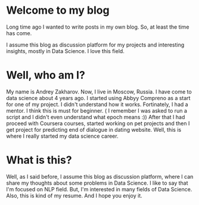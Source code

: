 # Welcome to my blog

Long time ago I wanted to write posts in my own blog. So, at least the time has come. 

I assume this blog as discussion platform for my projects and interesting insights, mostly in Data Science. I love this field.

# Well, who am I? 
My name is Andrey Zakharov. Now, I live in Moscow, Russia. I have come to data science about 4 years ago. I started using 
Abbyy Compreno as a start for one of my project. I didn't understand how it works. Fortinately, I had a mentor. I think this is must
for beginner. ( I remember I was asked to run a script and I didn't even understand what epoch means :))
After that I had proceed with Coursera courses, started working on pet projects and then I get project for predicting end of dialogue
in dating website. Well, this is where I really started my data science career.

# What is this?

Well, as I said before, I assume this blog as discussion platform, where I can share my thoughts about some problems in Data Science.
I like to say that I'm focused on NLP field. But, I'm interested in many fields of Data Science. 
Also, this is kind of my resume. And I hope you enjoy it.



